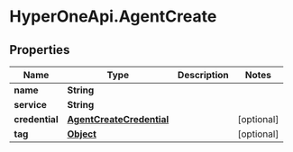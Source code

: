 # HyperOneApi.AgentCreate

## Properties

Name | Type | Description | Notes
------------ | ------------- | ------------- | -------------
**name** | **String** |  | 
**service** | **String** |  | 
**credential** | [**AgentCreateCredential**](AgentCreateCredential.md) |  | [optional] 
**tag** | [**Object**](.md) |  | [optional] 


